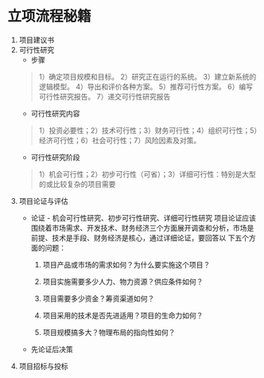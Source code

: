 # 立项流程秘籍

1. 项目建议书
2. 可行性研究
    - 步骤
    >   1）确定项目规模和目标。 2）研究正在运行的系统。 3）建立新系统的逻辑模型。 4）导出和评价各种方案。 5）推荐可行性方案。 6）编写可行性研究报告。 7）递交可行性研究报告
    - 可行性研究内容
    > 1）投资必要性；2）技术可行性；3）财务可行性；4）组织可行性；5）经济可行性；6）社会可行性；7）风险因素及对策。
    - 可行性研究阶段
    > 1）机会可行性；2）初步可行性（可省）；3）详细可行性：特别是大型的或比较复杂的项目需要
3. 项目论证与评估
    - 论证 - 机会可行性研究、初步可行性研究、详细可行性研究
        项目论证应该围绕着市场需求、开发技术、财务经济三个方面展开调查和分析，市场是前提、技术是手段、财务经济是核心，通过详细论证，要回答以 下五个方面的问题：

        1. 项目产品或市场的需求如何？为什么要实施这个项目？

        2. 项目实施需要多少人力、物力资源？供应条件如何？

        3. 项目需要多少资金？筹资渠道如何？

        4. 项目采用的技术是否先进适用？项目的生命力如何？

        5. 项目规模搞多大？物理布局的指向性如何？
    - 先论证后决策
4. 项目招标与投标
